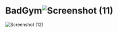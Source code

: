 # BadGym![Screenshot (11)](https://github.com/user-attachments/assets/a18cd8ad-fedc-4ffe-a1b3-c12680d54b75)
![Screenshot (12)](https://github.com/user-attachments/assets/fd632913-7eaf-402f-a87c-3b80666a8bfd)
